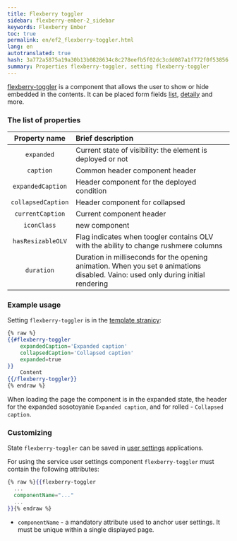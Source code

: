 ```yaml
---
title: Flexberry toggler
sidebar: flexberry-ember-2_sidebar
keywords: Flexberry Ember
toc: true
permalink: en/ef2_flexberry-toggler.html
lang: en
autotranslated: true
hash: 3a772a5875a19a30b13b0828634c8c278eefb5f02dc3cdd087a1f772f0f53856
summary: Properties flexberry-toggler, setting flexberry-toggler
---
```


[flexberry-toggler](https://github.com/Flexberry/ember-flexberry/blob/master/addon/components/flexberry-toggler.js) is a component that allows the user to show or hide embedded in the contents. It can be placed form fields [list](ef2_object-list-view.html), [detaily](ef2_groupedit.html) and more.

### The list of properties

| Property name | Brief description |
|:-------------------:|:------------------|
| `expanded` | Current state of visibility: the element is deployed or not|
| `caption` | Common header component header|
| `expandedCaption` | Header component for the deployed condition|
| `collapsedCaption` | Header component for collapsed|
| `currentCaption` | Current component header|
| `iconClass` | new component|
| `hasResizableOLV` | Flag indicates when toogler contains OLV with the ability to change rushmere columns|
| `duration` | Duration in milliseconds for the opening animation. When you set `0` animations disabled. Vaino: used only during initial rendering|

### Example usage

Setting `flexberry-toggler` is in the [template stranicy](https://github.com/Flexberry/ember-flexberry/blob/master/addon/components/flexberry-toggler.js#L10):

```hbs
{% raw %}
{{#flexberry-toggler
    expandedCaption='Expanded caption'
    collapsedCaption='Collapsed caption'
    expanded=true
}}
    Content
{{/flexberry-toggler}}
{% endraw %}
```

When loading the page the component is in the expanded state, the header for the expanded sosotoyanie `Expanded caption`, and for rolled - `Collapsed caption`.

### Customizing

State `flexberry-toggler` can be saved in [user settings](ef2_model-user-settings-service.html) applications.

For using the service user settings component `flexberry-toggler` must contain the following attributes:

```hbs
{% raw %}{{flexberry-toggler
  ...
  componentName="..."
  ...
}}{% endraw %}
```

* `componentName` - a mandatory attribute used to anchor user settings. It must be unique within a single displayed page.



